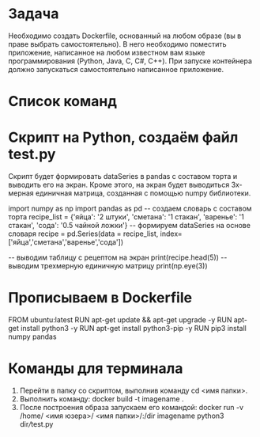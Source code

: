 # Задача
Необходимо создать Dockerfile, основанный на любом образе (вы в праве выбрать самостоятельно).
В него необходимо поместить приложение, написанное на любом известном вам языке программирования (Python, Java, C, С#, C++).
При запуске контейнера должно запускаться самостоятельно написанное приложение.

# Список команд
# Скрипт на Python, создаём файл test.py
Скрипт будет формировать dataSeries в pandas с составом торта и выводить его на экран. 
Кроме этого, на экран будет выводиться 3х-мерная единичная матрица, созданная с помощью numpy библиотеки.

import numpy as np
import pandas as pd
-- создаем словарь с составом торта
recipe_list = {'яйца': '2 штуки', 'сметана': '1 стакан', 'варенье': '1 стакан', 'сода': '0.5 чайной ложки'}
-- формируем dataSeries на основе словаря 
recipe = pd.Series(data = recipe_list, index=['яйца','сметана','варенье','сода'])
 
-- выводим таблицу с рецептом на экран
print(recipe.head(5))
-- выводим трехмерную единичную матрицу
print(np.eye(3))

# Прописываем в Dockerfile
FROM ubuntu:latest
RUN apt-get update && apt-get upgrade -y
RUN apt-get install python3 -y
RUN apt-get install python3-pip -y
RUN pip3 install numpy pandas

# Команды для терминала
1) Перейти в папку со скриптом, выполнив команду cd <имя папки>.
2) Выполнить команду:
docker build -t imagename .
3) После построения образа запускаем его командой:
docker run -v /home/ <имя юзера>/ <имя папки>/:/dir imagename python3 dir<em>/</em>test.py
